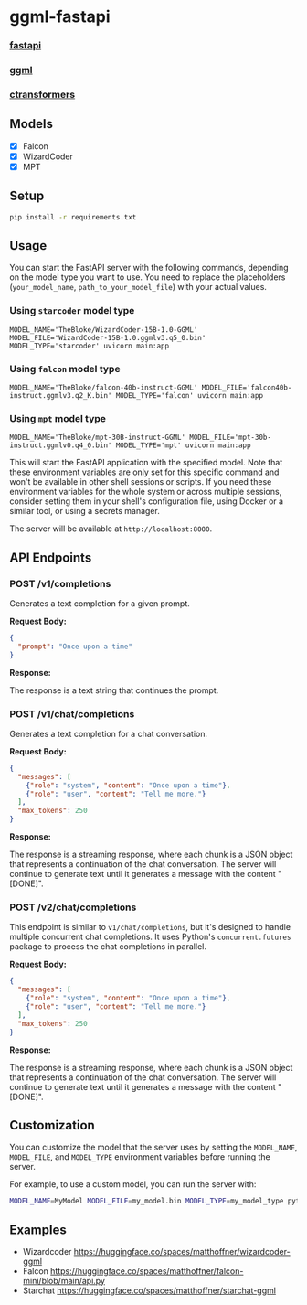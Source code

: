 # ggml-fastapi

### [fastapi](https://fastapi.tiangolo.com/)
### [ggml](https://github.com/ggerganov/ggml)
### [ctransformers](https://github.com/marella/ctransformers)

## Models

* [x] Falcon
* [x] WizardCoder
* [x] MPT

## Setup

```sh
pip install -r requirements.txt
```

## Usage

You can start the FastAPI server with the following commands, depending on the model type you want to use. You need to replace the placeholders (`your_model_name`, `path_to_your_model_file`) with your actual values.

### Using `starcoder` model type

```shell
MODEL_NAME='TheBloke/WizardCoder-15B-1.0-GGML' MODEL_FILE='WizardCoder-15B-1.0.ggmlv3.q5_0.bin' MODEL_TYPE='starcoder' uvicorn main:app
```

### Using `falcon` model type

```shell
MODEL_NAME='TheBloke/falcon-40b-instruct-GGML' MODEL_FILE='falcon40b-instruct.ggmlv3.q2_K.bin' MODEL_TYPE='falcon' uvicorn main:app
```

### Using `mpt` model type

```shell
MODEL_NAME='TheBloke/mpt-30B-instruct-GGML' MODEL_FILE='mpt-30b-instruct.ggmlv0.q4_0.bin' MODEL_TYPE='mpt' uvicorn main:app
```

This will start the FastAPI application with the specified model. Note that these environment variables are only set for this specific command and won't be available in other shell sessions or scripts. If you need these environment variables for the whole system or across multiple sessions, consider setting them in your shell's configuration file, using Docker or a similar tool, or using a secrets manager.


The server will be available at `http://localhost:8000`.

## API Endpoints

### POST /v1/completions

Generates a text completion for a given prompt.

**Request Body:**

```json
{
  "prompt": "Once upon a time"
}
```

**Response:**

The response is a text string that continues the prompt.

### POST /v1/chat/completions

Generates a text completion for a chat conversation.

**Request Body:**

```json
{
  "messages": [
    {"role": "system", "content": "Once upon a time"},
    {"role": "user", "content": "Tell me more."}
  ],
  "max_tokens": 250
}
```

**Response:**

The response is a streaming response, where each chunk is a JSON object that represents a continuation of the chat conversation. The server will continue to generate text until it generates a message with the content "[DONE]".

### POST /v2/chat/completions

This endpoint is similar to `v1/chat/completions`, but it's designed to handle multiple concurrent chat completions. It uses Python's `concurrent.futures` package to process the chat completions in parallel.

**Request Body:**

```json
{
  "messages": [
    {"role": "system", "content": "Once upon a time"},
    {"role": "user", "content": "Tell me more."}
  ],
  "max_tokens": 250
}
```

**Response:**

The response is a streaming response, where each chunk is a JSON object that represents a continuation of the chat conversation. The server will continue to generate text until it generates a message with the content "[DONE]".

## Customization

You can customize the model that the server uses by setting the `MODEL_NAME`, `MODEL_FILE`, and `MODEL_TYPE` environment variables before running the server.

For example, to use a custom model, you can run the server with:

```sh
MODEL_NAME=MyModel MODEL_FILE=my_model.bin MODEL_TYPE=my_model_type python main.py
```


## Examples

* Wizardcoder https://huggingface.co/spaces/matthoffner/wizardcoder-ggml
* Falcon https://huggingface.co/spaces/matthoffner/falcon-mini/blob/main/api.py
* Starchat https://huggingface.co/spaces/matthoffner/starchat-ggml
